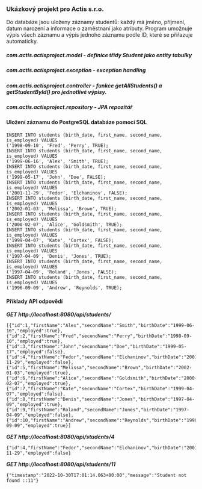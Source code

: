 
### Ukázkový projekt pro Actis s.r.o. 
Do databáze jsou uloženy záznamy studentů: každý má jméno, příjmení, datum narození a informace o zaměstnaní jako atributy. Program umožnuje výpis všech záznamu a výpis jednoho záznamu podle ID, které se přiřazuje automaticky.

##### com.actis.actisproject.model - definice třídy Student jako entity tabulky
##### com.actis.actisproject.exception - exception handling
##### com.actis.actisproject.controller - funkce getAllStudents() a getStudentById() pro jednotlivé výpisy.
##### com.actis.actisproject.repository - JPA repozitář

#### Uložení záznamu do PostgreSQL databáze pomocí SQL
```
INSERT INTO students (birth_date, first_name, second_name, is_employed) VALUES 
('1998-09-10', 'Fred', 'Perry', TRUE);
INSERT INTO students (birth_date, first_name, second_name, is_employed) VALUES 
('1999-06-16', 'Alex', 'Smith', TRUE);
INSERT INTO students (birth_date, first_name, second_name, is_employed) VALUES 
('1999-05-17', 'John', 'Doe', FALSE);
INSERT INTO students (birth_date, first_name, second_name, is_employed) VALUES 
('2001-11-29', 'Fedor', 'Elchaninov', FALSE);
INSERT INTO students (birth_date, first_name, second_name, is_employed) VALUES 
('2002-01-03', 'Melissa', 'Brown', TRUE);
INSERT INTO students (birth_date, first_name, second_name, is_employed) VALUES 
('2000-02-07', 'Alice', 'Goldsmith', TRUE);
INSERT INTO students (birth_date, first_name, second_name, is_employed) VALUES 
('1999-04-07', 'Kate', 'Cortex', FALSE);
INSERT INTO students (birth_date, first_name, second_name, is_employed) VALUES 
('1997-04-09', 'Denis', 'Jones', TRUE);
INSERT INTO students (birth_date, first_name, second_name, is_employed) VALUES 
('1997-04-09', 'Roland', 'Jones', FALSE);
INSERT INTO students (birth_date, first_name, second_name, is_employed) VALUES 
('1996-09-09', 'Andrew', 'Reynolds', TRUE);
```
#### Příklady API odpovědí
***GET http://localhost:8080/api/students/***
```
[{"id":1,"firstName":"Alex","secondName":"Smith","birthDate":"1999-06-16","employed":true},
{"id":2,"firstName":"Fred","secondName":"Perry","birthDate":"1998-09-10","employed":true},
{"id":3,"firstName":"John","secondName":"Doe","birthDate":"1999-05-17","employed":false},
{"id":4,"firstName":"Fedor","secondName":"Elchaninov","birthDate":"2001-11-29","employed":false},
{"id":5,"firstName":"Melissa","secondName":"Brown","birthDate":"2002-01-03","employed":true},
{"id":6,"firstName":"Alice","secondName":"Goldsmith","birthDate":"2000-02-07","employed":true},
{"id":7,"firstName":"Kate","secondName":"Cortex","birthDate":"1999-04-07","employed":false},
{"id":8,"firstName":"Denis","secondName":"Jones","birthDate":"1997-04-09","employed":true},
{"id":9,"firstName":"Roland","secondName":"Jones","birthDate":"1997-04-09","employed":false},
{"id":10,"firstName":"Andrew","secondName":"Reynolds","birthDate":"1996-09-09","employed":true}]
```
***GET http://localhost:8080/api/students/4***
```
{"id":4,"firstName":"Fedor","secondName":"Elchaninov","birthDate":"2001-11-29","employed":false}
```
***GET http://localhost:8080/api/students/11***
```
{"timestamp":"2022-10-30T17:01:14.063+00:00","message":"Student not found ::11"}
```
